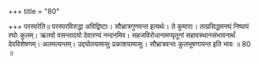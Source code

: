 +++
title = "80"

+++
परस्परेति॥ परस्परविरुद्धा अविद्विष्टाः। सौभ्रात्रगुणवन्त इत्यर्थः। ते कुमाराः। तत्प्रसिद्धमनघं निष्पापं रघोः कुलम्। ऋतवो वसन्तादयो देवारण्यं नन्दनमिव। सहजविरोधानामप्यृतूनां सहावस्थानसंभावनार्थं देवविशेषणम्। अलमत्यन्तम्। उद्द्योतयामासुः प्रकाशयामासुः। सौभ्रात्रवन्तः कुलभूषणायन्त इति भावः ॥ 80 ॥